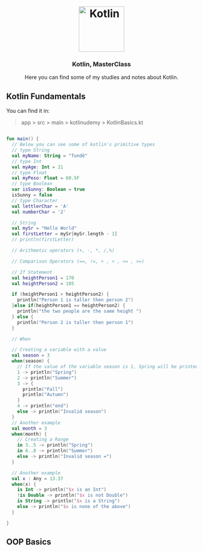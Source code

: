 <h1 align="center">
  <img alt="Kotlin" src="https://upload.wikimedia.org/wikipedia/commons/7/74/Kotlin_Icon.png" width="120px" />
</h1>

<h3 align="center">
  Kotlin, MasterClass
</h3>

<p align="center">Here you can find some of my studies and notes about Kotlin.</p>

## Kotlin Fundamentals

You can find it in:
> app > src > main > kotlinudemy > KotlinBasics.kt 

```kt

fun main() {
  // Below you can see some of kotlin's primitive types
  // type String
  val myName: String = "Tundê"
  // type Int
  val myAge: Int = 21
  // type Float
  val myPeso: Float = 60.5F
  // type Boolean
  var isSunny: Boolean = true
  isSunny = false
  // type Character
  val lettlerChar = 'A'
  val numberChar = '2'

  // String
  val mySr = "Hello World"
  val firstLetter = mySr[mySr.length - 1]
  // println(firstLetter)

  // Arithmetic operators (+, -, *, /,%)

  // Comparison Operators (==, !=, > , < , <= , >=)

  // If Statement
  val heightPerson1 = 170
  val heightPerson2 = 185

  if (heightPerson1 > heightPerson2) {
    println("Person 1 is taller then person 2")
  }else if(heightPerson1 == heightPerson2) {
    println("the two people are the same height ")
  } else {
    println("Person 2 is taller then person 1")
  }

  // When

  // Creating a variable with a value
  val season = 3
  when(season) {
    // If the value of the variable season is 1, Spring will be printed
    1 -> println("Spring")
    2 -> println("Summer")
    3 -> {
      println("Fall")
      println("Autumn")
    }
    4 -> println("end")
    else -> println("Invalid season")
  }
  // Another example
  val month = 3
  when(month) {
    // Creating a Range
    in 3..5 -> println("Spring")
    in 6..8 -> println("Summer")
    else -> println("Invalid season =")
  }

  // Another example
  val x : Any = 13.37
  when(x) {
    is Int -> println("$x is an Int")
    !is Double -> println("$x is not Double")
    is String -> println("$x is a String")
    else -> println("$x is none of the above")
  }

}
```

## OOP Basics
